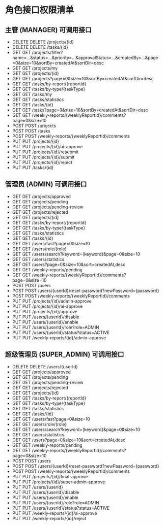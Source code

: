 # 角色接口权限清单

## 主管 (MANAGER) 可调用接口

- DELETE DELETE /projects/{id}
- DELETE DELETE /tasks/{id}
- GET GET /projects/filter?name=...&status=...&priority=...&approvalStatus=...&createdBy=...&page=0&size=10&sortBy=createdAt&sortDir=desc
- GET GET /projects/my
- GET GET /projects/{id}
- GET GET /projects?page=0&size=10&sortBy=createdAt&sortDir=desc
- GET GET /tasks/by-report/{reportId}
- GET GET /tasks/by-type/{taskType}
- GET GET /tasks/my
- GET GET /tasks/statistics
- GET GET /tasks/{id}
- GET GET /tasks?page=0&size=10&sortBy=createdAt&sortDir=desc
- GET GET /weekly-reports/{weeklyReportId}/comments?page=0&size=10
- POST POST /projects
- POST POST /tasks
- POST POST /weekly-reports/{weeklyReportId}/comments
- PUT PUT /projects/{id}
- PUT PUT /projects/{id}/ai-approve
- PUT PUT /projects/{id}/resubmit
- PUT PUT /projects/{id}/submit
- PUT PUT /projects/{id}/reject
- PUT PUT /tasks/{id}

## 管理员 (ADMIN) 可调用接口

- GET GET /projects/approved
- GET GET /projects/pending
- GET GET /projects/pending-review
- GET GET /projects/rejected
- GET GET /projects/{id}
- GET GET /tasks/by-report/{reportId}
- GET GET /tasks/by-type/{taskType}
- GET GET /tasks/statistics
- GET GET /tasks/{id}
- GET GET /users/fast?page=0&size=10
- GET GET /users/role/{role}
- GET GET /users/search?keyword={keyword}&page=0&size=10
- GET GET /users/statistics
- GET GET /users?page=0&size=10&sort=createdAt,desc
- GET GET /weekly-reports/pending
- GET GET /weekly-reports/{weeklyReportId}/comments?page=0&size=10
- POST POST /users
- POST POST /users/{userId}/reset-password?newPassword={password}
- POST POST /weekly-reports/{weeklyReportId}/comments
- PUT PUT /projects/{id}/admin-approve
- PUT PUT /projects/{id}/ai-approve
- PUT PUT /projects/{id}/approve
- PUT PUT /users/{userId}/disable
- PUT PUT /users/{userId}/enable
- PUT PUT /users/{userId}/role?role=ADMIN
- PUT PUT /users/{userId}/status?status=ACTIVE
- PUT PUT /weekly-reports/{id}/admin-approve

## 超级管理员 (SUPER_ADMIN) 可调用接口

- DELETE DELETE /users/{userId}
- GET GET /projects/approved
- GET GET /projects/pending
- GET GET /projects/pending-review
- GET GET /projects/rejected
- GET GET /projects/{id}
- GET GET /tasks/by-report/{reportId}
- GET GET /tasks/by-type/{taskType}
- GET GET /tasks/statistics
- GET GET /tasks/{id}
- GET GET /users/fast?page=0&size=10
- GET GET /users/role/{role}
- GET GET /users/search?keyword={keyword}&page=0&size=10
- GET GET /users/statistics
- GET GET /users?page=0&size=10&sort=createdAt,desc
- GET GET /weekly-reports/pending
- GET GET /weekly-reports/{weeklyReportId}/comments?page=0&size=10
- POST POST /users
- POST POST /users/{userId}/reset-password?newPassword={password}
- POST POST /weekly-reports/{weeklyReportId}/comments
- PUT PUT /projects/{id}/final-approve
- PUT PUT /projects/{id}/super-admin-approve
- PUT PUT /users/{userId}
- PUT PUT /users/{userId}/disable
- PUT PUT /users/{userId}/enable
- PUT PUT /users/{userId}/role?role=ADMIN
- PUT PUT /users/{userId}/status?status=ACTIVE
- PUT PUT /weekly-reports/{id}/ai-approve
- PUT PUT /weekly-reports/{id}/reject
